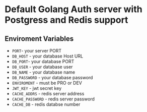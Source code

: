 # Default Golang Auth server with Postgress and Redis support

## Enviroment Variables
 
- ``PORT``- your server PORT
- ``DB_HOST`` - your database Host URL
- ``DB_PORT``- your database PORT
- ``DB_USER`` - your database user
- ``DB_NAME`` - your database name
- ``DB_PASSWORD`` - your database password
- ``ENVIROMENT`` - must be PRO or DEV
- ``JWT_KEY`` - jwt secret key
- ``CACHE_ADDRS`` - redis server address
- ``CACHE_PASSWORD`` - redis server password
- ``CACHE_DB`` - redis databse number